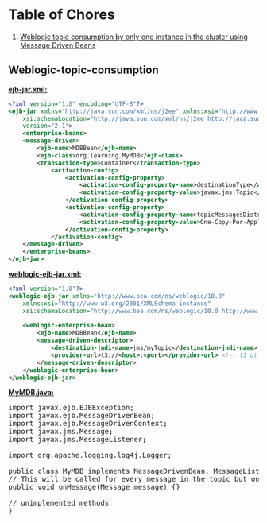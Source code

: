 # Table of Chores
1. <a href="#Weblogic-topic-consumption">Weblogic topic consumption by only one instance in the cluster using Message Driven Beans</a>



## Weblogic-topic-consumption

<b><u>ejb-jar.xml:</u></b>
```xml
<?xml version="1.0" encoding="UTF-8"?>
<ejb-jar xmlns="http://java.sun.com/xml/ns/j2ee" xmlns:xsi="http://www.w3.org/2001/XMLSchema-instance"
	xsi:schemaLocation="http://java.sun.com/xml/ns/j2ee http://java.sun.com/xml/ns/j2ee/ejb-jar_2_1.xsd"
	version="2.1">
	<enterprise-beans>	
    <message-driven>
		<ejb-name>MDBBean</ejb-name>
		<ejb-class>org.learning.MyMDB</ejb-class>            
		<transaction-type>Container</transaction-type>
			<activation-config>
				<activation-config-property>
					<activation-config-property-name>destinationType</activation-config-property-name>
					<activation-config-property-value>javax.jms.Topic</activation-config-property-value>
				</activation-config-property>
				<activation-config-property>
					<activation-config-property-name>topicMessagesDistributionMode</activation-config-property-name>
					<activation-config-property-value>One-Copy-Per-Application</activation-config-property-value>
				</activation-config-property>
			</activation-config>
	</message-driven>   	
	</enterprise-beans>	
</ejb-jar>
```
<b><u>weblogic-ejb-jar.xml:</u></b>
```xml
<?xml version="1.0"?>	
<weblogic-ejb-jar xmlns="http://www.bea.com/ns/weblogic/10.0"
	xmlns:xsi="http://www.w3.org/2001/XMLSchema-instance"
	xsi:schemaLocation="http://www.bea.com/ns/weblogic/10.0 http://www.bea.com/ns/weblogic/10.0/weblogic-ejb-jar.xsd http://java.sun.com/xml/ns/javaee http://java.sun.com/xml/ns/javaee/ejb-jar_3_0.xsd">
	
	<weblogic-enterprise-bean>
		<ejb-name>MDBBean</ejb-name>
		<message-driven-descriptor>
			<destination-jndi-name>jms/myTopic</destination-jndi-name>
			<provider-url>t3://<host>:<port></provider-url> <!-- t3 ot t3s -->
		</message-driven-descriptor>
	</weblogic-enterprise-bean>
</weblogic-ejb-jar>
```
<b><u>MyMDB.java:</u></b>
<pre>
import javax.ejb.EJBException;
import javax.ejb.MessageDrivenBean;
import javax.ejb.MessageDrivenContext;
import javax.jms.Message;
import javax.jms.MessageListener;

import org.apache.logging.log4j.Logger;

public class MyMDB implements MessageDrivenBean, MessageListener {
// This will be called for every message in the topic but only once across the cluster
public void onMessage(Message message) {}

// unimplemented methods
}
</pre>
